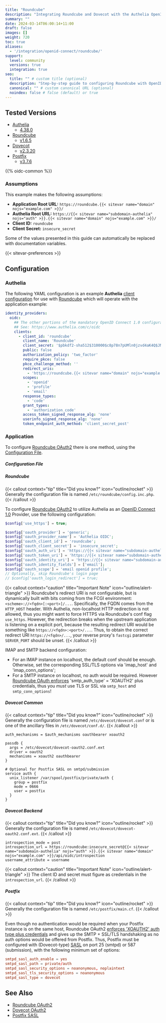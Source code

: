 ```yaml
---
title: "Roundcube"
description: "Integrating Roundcube and Dovecot with the Authelia OpenID Connect 1.0 Provider."
summary: ""
date: 2024-03-14T06:00:14+11:00
draft: false
images: []
weight: 720
toc: true
aliases:
  - '/integration/openid-connect/roundcube/'
support:
  level: community
  versions: true
  integration: true
seo:
  title: "" # custom title (optional)
  description: "Step-by-step guide to configuring Roundcube with OpenID Connect 1.0 for secure SSO. Enhance your login flow using Authelia’s modern identity management."
  canonical: "" # custom canonical URL (optional)
  noindex: false # false (default) or true
---
```


## Tested Versions

- [Authelia]
  - [4.38.0](https://github.com/authelia/authelia/releases/tag/v4.38.0)
- [Roundcube]
  - [v1.6.5](https://github.com/roundcube/roundcubemail/releases/tag/1.6.4)
- [Dovecot]
  - [v2.3.20](https://dovecot.org/doc/NEWS)
- [Postfix]
  - [v3.7.6](https://www.postfix.org/announcements/postfix-3.8.1.html)

{{% oidc-common %}}

### Assumptions

This example makes the following assumptions:

- __Application Root URL:__ `https://roundcube.{{< sitevar name="domain" nojs="example.com" >}}/`
- __Authelia Root URL:__ `https://{{< sitevar name="subdomain-authelia" nojs="auth" >}}.{{< sitevar name="domain" nojs="example.com" >}}/`
- __Client ID:__ `roundcube`
- __Client Secret:__ `insecure_secret`

Some of the values presented in this guide can automatically be replaced with documentation variables.

{{< sitevar-preferences >}}

## Configuration

### Authelia

The following YAML configuration is an example __Authelia__ [client configuration] for use with [Roundcube] which will
operate with the application example:

```yaml {title="configuration.yml"}
identity_providers:
  oidc:
    ## The other portions of the mandatory OpenID Connect 1.0 configuration go here.
    ## See: https://www.authelia.com/c/oidc
    clients:
      - client_id: 'roundcube'
        client_name: 'Roundcube'
        client_secret: '$pbkdf2-sha512$310000$c8p78n7pUMln0jzvd4aK4Q$JNRBzwAo0ek5qKn50cFzzvE9RXV88h1wJn5KGiHrD0YKtZaR/nCb2CJPOsKaPK0hjf.9yHxzQGZziziccp6Yng'  # The digest of 'insecure_secret'.
        public: false
        authorization_policy: 'two_factor'
        require_pkce: false
        pkce_challenge_method: ''
        redirect_uris:
          - 'https://roundcube.{{< sitevar name="domain" nojs="example.com" >}}/oauth/callback/'
        scopes:
          - 'openid'
          - 'profile'
          - 'email'
        response_types:
          - 'code'
        grant_types:
          - 'authorization_code'
        access_token_signed_response_alg: 'none'
        userinfo_signed_response_alg: 'none'
        token_endpoint_auth_method: 'client_secret_post'
```

### Application

To configure [Roundcube OAuth2] there is one method, using the [Configuration File](#configuration-file).

##### Configuration File

##### Roundcube

{{< callout context="tip" title="Did you know?" icon="outline/rocket" >}}
Generally the configuration file is named `/etc/roundcube/config.inc.php`.
{{< /callout >}}

To configure [Roundcube OAuth2] to utilize Authelia as an [OpenID Connect 1.0] Provider, use the following configuration:

```php {title="/etc/roundcube/config.inc.php"}
$config['use_https'] = true;

$config['oauth_provider'] = 'generic';
$config['oauth_provider_name'] = 'Authelia OIDC';
$config['oauth_client_id'] = 'roundcube';
$config['oauth_client_secret'] = 'insecure_secret';
$config['oauth_auth_uri'] = 'https://{{< sitevar name="subdomain-authelia" nojs="auth" >}}.{{< sitevar name="domain" nojs="example.com" >}}/api/oidc/authorization';
$config['oauth_token_uri'] = 'https://{{< sitevar name="subdomain-authelia" nojs="auth" >}}.{{< sitevar name="domain" nojs="example.com" >}}/api/oidc/token';
$config['oauth_identity_uri'] = 'https://{{< sitevar name="subdomain-authelia" nojs="auth" >}}.{{< sitevar name="domain" nojs="example.com" >}}/api/oidc/userinfo';
$config['oauth_identity_fields'] = ['email'];
$config['oauth_scope'] = 'email openid profile';
// Optionally, skip Roundcube's login page
// $config['oauth_login_redirect'] = true;
```

{{< callout context="caution" title="Important Note" icon="outline/alert-triangle" >}}
Roundcube's redirect URI is not configurable, but is dynamically built with bits coming from the
FCGI environment: `<scheme>://<fqdn>[:<port>]/...`. Specifically, the FQDN comes from the `HTTP_HOST` header. With
Authelia, non-localhost HTTP redirection is not allowed, thus you might want to force HTTPS via Roundcube's conf flag
`use_https`. However, the redirection breaks when the upstream application is listening on a explicit port, because the
resulting redirect URI would be something like `https://<fqdn>:<port>/...`. Thus, to obtain the correct redirect URI
`https://<fqdn>/...`, your reverse proxy's `fastcgi` parameter `SERVER_PORT` should be unset.
{{< /callout >}}

IMAP and SMTP backend configuration:
- For an IMAP instance on localhost, the default conf should be enough. Otherwise, set the corresponding SSL/TLS options
  via 'imap_host' and 'imap_conn_options';
- For a SMTP instance on localhost, no auth would be required. However
  [Roundcube OAuth enforces](https://github.com/roundcube/roundcubemail/issues/9183) 'smtp_auth_type' = 'XOAUTH2' plus
  credentials, thus you *must* use TLS or SSL via `smtp_host` and `smtp_conn_options`!


##### Dovecot Common

{{< callout context="tip" title="Did you know?" icon="outline/rocket" >}}
Generally the configuration file is named `/etc/dovecot/dovecot.conf` or is one of the ancillary files in
`/etc/dovecot/conf.d/`.
{{< /callout >}}

```ext {title="/etc/dovecot/dovecot.conf"}
auth_mechanisms = $auth_mechanisms oauthbearer xoauth2

passdb {
  args = /etc/dovecot/dovecot-oauth2.conf.ext
  driver = oauth2
  mechanisms = xoauth2 oauthbearer
}

# Optional for Postfix SASL on smtpd/submission
service auth {
  unix_listener /var/spool/postfix/private/auth {
    group = postfix
    mode = 0666
    user = postfix
  }
}
```

##### Dovecot Backend

{{< callout context="tip" title="Did you know?" icon="outline/rocket" >}}
Generally the configuration file is named `/etc/dovecot/dovecot-oauth2.conf.ext`.
{{< /callout >}}

```ext {title="/etc/dovecot/dovecot-oauth2.conf.ext"}
introspection_mode = post
introspection_url = https://roundcube:insecure_secret@{{< sitevar name="subdomain-authelia" nojs="auth" >}}.{{< sitevar name="domain" nojs="example.com" >}}/api/oidc/introspection
username_attribute = username
```

{{< callout context="caution" title="Important Note" icon="outline/alert-triangle" >}}
The client ID and secret must figure as credentials in
the `introspection_url`.
{{< /callout >}}

##### Postfix

{{< callout context="tip" title="Did you know?" icon="outline/rocket" >}}
Generally the configuration file is named `/etc/postfix/main.cf`.
{{< /callout >}}

Even though no authentication would be required when your Postfix instance is on the same host, Roundcube OAuth2
[enforces 'XOAUTH2' auth type plus credentials](https://github.com/roundcube/roundcubemail/issues/9183) and gives up the
SMTP + SSL/TLS handshaking as no auth options would be offered from Postfix. Thus, Postfix must be configured with
(Dovecot-type) [SASL](https://www.postfix.org/SASL_README.html) on port 25 (smtpd) or 587 (submission), with the following minimum set of options:

```cf {title="/etc/postfix/main.cf"}
smtpd_sasl_auth_enable = yes
smtpd_sasl_path = private/auth
smtpd_sasl_security_options = noanonymous, noplaintext
smtpd_sasl_tls_security_options = noanonymous
smtpd_sasl_type = dovecot
```

## See Also

- [Roundcube OAuth2]
- [Dovecot OAuth2]
- [Postfix SASL]

[Authelia]: https://www.authelia.com
[Roundcube]: https://roundcube.net/
[Roundcube OAuth2]: https://github.com/roundcube/roundcubemail/wiki/Configuration:-OAuth2
[OpenID Connect 1.0]: ../../openid-connect/introduction.md
[Dovecot]: https://dovecot.org/
[Dovecot OAuth2]: https://doc.dovecot.org/main/core/config/auth/databases/oauth2.html
[Postfix]: https://www.postfix.org/
[Postfix SASL]: https://www.postfix.org/SASL_README.html
[client configuration]: ../../../configuration/identity-providers/openid-connect/clients.md
